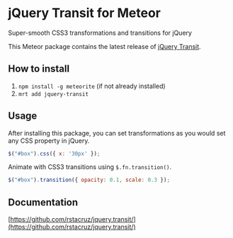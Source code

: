 # jQuery Transit for Meteor

Super-smooth CSS3 transformations and transitions for jQuery

This Meteor package contains the latest release of [jQuery Transit](https://github.com/rstacruz/jquery.transit/).

## How to install

1. `npm install -g meteorite` (if not already installed)
2. `mrt add jquery-transit`

## Usage

After installing this package, you can set transformations as you would set any CSS property in jQuery.

```javascript
$("#box").css({ x: '30px' });
```

Animate with CSS3 transitions using `$.fn.transition()`.

```javascript
$("#box").transition({ opacity: 0.1, scale: 0.3 });
```

## Documentation

[https://github.com/rstacruz/jquery.transit/](https://github.com/rstacruz/jquery.transit/)